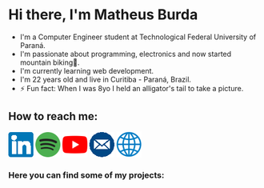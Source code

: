 # Hi there, I'm Matheus Burda

* I'm a Computer Engineer student at Technological Federal University of Paraná.
* I'm passionate about programming, electronics and now started mountain biking:bicyclist:.
* I'm currently learning web development.
* I'm 22 years old and live in Curitiba - Paraná, Brazil.
* ⚡ Fun fact: When I was 8yo I held an alligator's tail to take a picture.

## How to reach me:

[![alt text][1.1]][1]
[![alt text][2.1]][2]
[![alt text][3.1]][3]
[![alt text][4.1]][4]
[![alt text][5.1]][5]

[1.1]: ./icons/linkedin.png
[2.1]: ./icons/spotify.png
[3.1]: ./icons/youtube.png
[4.1]: ./icons/email.png
[5.1]: ./icons/web.png

[1]: https://www.linkedin.com/in/matheusburda/
[2]: https://open.spotify.com/user/burdao?si=NOvM55qjSGKFkUryvmnwvg
[3]: https://www.youtube.com/channel/UCrNDrGwDXmBErjp0BGqqOUw
[4]: matheusburda@gmail.com
[5]: https://matheusburda.github.io/

### Here you can find some of my projects:

